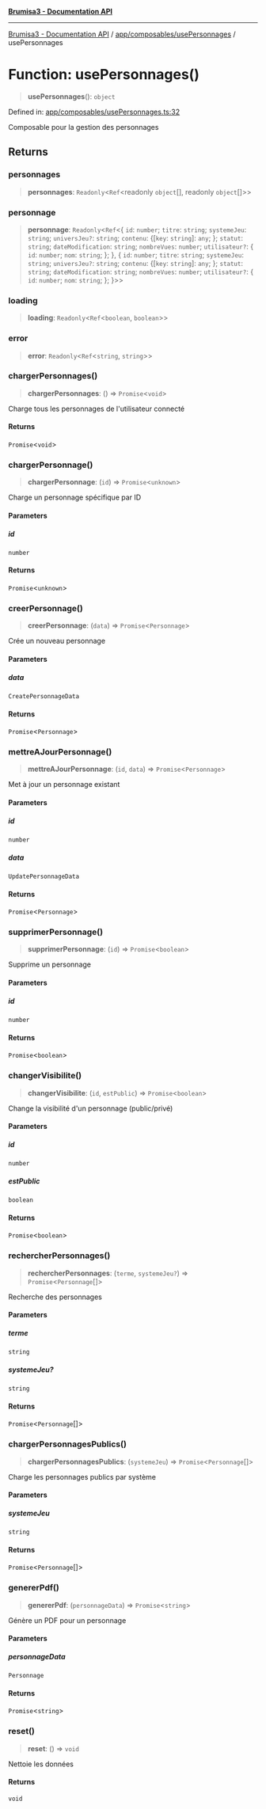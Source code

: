 [**Brumisa3 - Documentation API**](../../../../README.md)

***

[Brumisa3 - Documentation API](../../../../README.md) / [app/composables/usePersonnages](../README.md) / usePersonnages

# Function: usePersonnages()

> **usePersonnages**(): `object`

Defined in: [app/composables/usePersonnages.ts:32](https://github.com/your-repo/brumisa3-nuxt4/blob/main/app/composables/usePersonnages.ts#L32)

Composable pour la gestion des personnages

## Returns

### personnages

> **personnages**: `Readonly`\<`Ref`\<readonly `object`[], readonly `object`[]\>\>

### personnage

> **personnage**: `Readonly`\<`Ref`\<\{ `id`: `number`; `titre`: `string`; `systemeJeu`: `string`; `universJeu?`: `string`; `contenu`: \{\[`key`: `string`\]: `any`; \}; `statut`: `string`; `dateModification`: `string`; `nombreVues`: `number`; `utilisateur?`: \{ `id`: `number`; `nom`: `string`; \}; \}, \{ `id`: `number`; `titre`: `string`; `systemeJeu`: `string`; `universJeu?`: `string`; `contenu`: \{\[`key`: `string`\]: `any`; \}; `statut`: `string`; `dateModification`: `string`; `nombreVues`: `number`; `utilisateur?`: \{ `id`: `number`; `nom`: `string`; \}; \}\>\>

### loading

> **loading**: `Readonly`\<`Ref`\<`boolean`, `boolean`\>\>

### error

> **error**: `Readonly`\<`Ref`\<`string`, `string`\>\>

### chargerPersonnages()

> **chargerPersonnages**: () => `Promise`\<`void`\>

Charge tous les personnages de l'utilisateur connecté

#### Returns

`Promise`\<`void`\>

### chargerPersonnage()

> **chargerPersonnage**: (`id`) => `Promise`\<`unknown`\>

Charge un personnage spécifique par ID

#### Parameters

##### id

`number`

#### Returns

`Promise`\<`unknown`\>

### creerPersonnage()

> **creerPersonnage**: (`data`) => `Promise`\<`Personnage`\>

Crée un nouveau personnage

#### Parameters

##### data

`CreatePersonnageData`

#### Returns

`Promise`\<`Personnage`\>

### mettreAJourPersonnage()

> **mettreAJourPersonnage**: (`id`, `data`) => `Promise`\<`Personnage`\>

Met à jour un personnage existant

#### Parameters

##### id

`number`

##### data

`UpdatePersonnageData`

#### Returns

`Promise`\<`Personnage`\>

### supprimerPersonnage()

> **supprimerPersonnage**: (`id`) => `Promise`\<`boolean`\>

Supprime un personnage

#### Parameters

##### id

`number`

#### Returns

`Promise`\<`boolean`\>

### changerVisibilite()

> **changerVisibilite**: (`id`, `estPublic`) => `Promise`\<`boolean`\>

Change la visibilité d'un personnage (public/privé)

#### Parameters

##### id

`number`

##### estPublic

`boolean`

#### Returns

`Promise`\<`boolean`\>

### rechercherPersonnages()

> **rechercherPersonnages**: (`terme`, `systemeJeu?`) => `Promise`\<`Personnage`[]\>

Recherche des personnages

#### Parameters

##### terme

`string`

##### systemeJeu?

`string`

#### Returns

`Promise`\<`Personnage`[]\>

### chargerPersonnagesPublics()

> **chargerPersonnagesPublics**: (`systemeJeu`) => `Promise`\<`Personnage`[]\>

Charge les personnages publics par système

#### Parameters

##### systemeJeu

`string`

#### Returns

`Promise`\<`Personnage`[]\>

### genererPdf()

> **genererPdf**: (`personnageData`) => `Promise`\<`string`\>

Génère un PDF pour un personnage

#### Parameters

##### personnageData

`Personnage`

#### Returns

`Promise`\<`string`\>

### reset()

> **reset**: () => `void`

Nettoie les données

#### Returns

`void`
